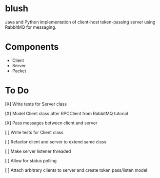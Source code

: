 blush
=====

Java and Python implementation of client-host token-passing server using RabbitMQ for messaging.

Components
==========
- Client
- Server
- Packet

To Do
=====
[X] Write tests for Server class

[X] Model Client class after RPCClient from RabbitMQ tutorial

[X] Pass messages between client and server

[ ] Write tests for Client class

[ ] Refactor client and server to extend same class

[ ] Make server listener threaded

[ ] Allow for status polling

[ ] Attach arbitrary clients to server and create token pass/listen model
